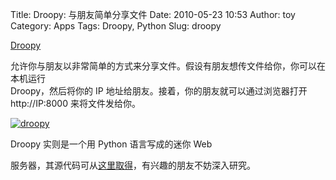 Title: Droopy: 与朋友简单分享文件
Date: 2010-05-23 10:53
Author: toy
Category: Apps
Tags: Droopy, Python
Slug: droopy

[Droopy](http://stackp.online.fr/?p=28)  

允许你与朋友以非常简单的方式来分享文件。假设有朋友想传文件给你，你可以在本机运行  
Droopy，然后将你的 IP 地址给朋友。接着，你的朋友就可以通过浏览器打开  
http://IP:8000 来将文件发给你。

[![droopy](http://i.linuxtoy.org/images/2010/05/thumb-droopy.png)](http://i.linuxtoy.org/images/2010/05/droopy.png)

Droopy 实则是一个用 Python 语言写成的迷你 Web  

服务器，其源代码可从[这里取得](http://stackp.online.fr/?p=28)，有兴趣的朋友不妨深入研究。
